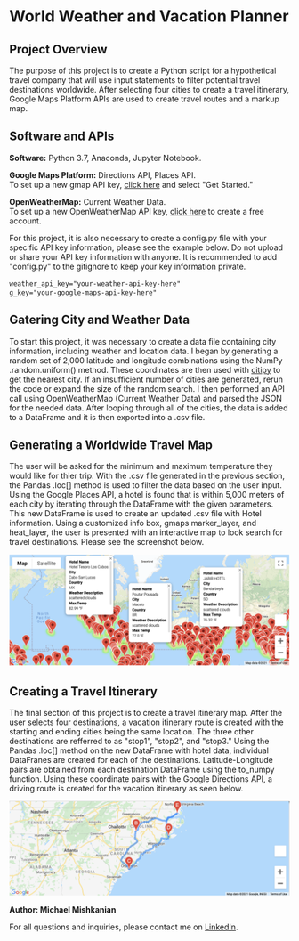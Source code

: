 # World Weather and Vacation Planner

## Project Overview
The purpose of this project is to create a Python script for a hypothetical travel company that will use input statements to filter potential travel destinations worldwide. After selecting four cities to create a travel itinerary, Google Maps Platform APIs are used to create travel routes and a markup map.

## Software and APIs
**Software:** Python 3.7, Anaconda, Jupyter Notebook.

**Google Maps Platform:** Directions API, Places API.  
To set up a new gmap API key, [click here](https://developers.google.com/maps) and select "Get Started."

**OpenWeatherMap:** Current Weather Data.  
To set up a new OpenWeatherMap API key, [click here](https://home.openweathermap.org/users/sign_up) to create a free account.  

For this project, it is also necessary to create a config.py file with your specific API key information, please see the example below. Do not upload or share your API key information with anyone. It is recommended to add "config.py" to the gitignore to keep your key information private.
```
weather_api_key="your-weather-api-key-here"
g_key="your-google-maps-api-key-here"
```

## Gatering City and Weather Data  
To start this project, it was necessary to create a data file containing city information, including weather and location data. I began by generating a random set of 2,000 latitude and longitude combinations using the NumPy .random.uniform() method. These coordinates are then used with [citipy](https://github.com/wingchen/citipy) to get the nearest city. If an insufficient number of cities are generated, rerun the code or expand the size of the random search. I then performed an API call using OpenWeatherMap (Current Weather Data) and parsed the JSON for the needed data. After looping through all of the cities, the data is added to a DataFrame and it is then exported into a .csv file.

## Generating a Worldwide Travel Map  
The user will be asked for the minimum and maximum temperature they would like for thier trip. With the .csv file generated in the previous section, the Pandas .loc[] method is used to filter the data based on the user input. Using the Google Places API, a hotel is found that is within 5,000 meters of each city by iterating through the DataFrame with the given parameters. This new DataFrame is used to create an updated .csv file with Hotel information. Using a customized info box, gmaps marker_layer, and heat_layer, the user is presented with an interactive map to look search for travel destinations. Please see the screenshot below.

![vacation_search](https://github.com/Mishkanian/World-Weather-Analysis/blob/main/Vacation_Search/WeatherPy_vacation_map.png)

## Creating a Travel Itinerary  
The final section of this project is to create a travel itinerary map. After the user selects four destinations, a vacation itinerary route is created with the starting and ending cities being the same location. The three other destinations are refferred to as "stop1", "stop2", and "stop3." Using the Pandas .loc[] method on the new DataFrame with hotel data, individual DataFranes are created for each of the destinations. Latitude-Longitude pairs are obtained from each destination DataFrame using the to_numpy function. Using these coordinate pairs with the Google Directions API, a driving route is created for the vacation itinerary as seen below.

![vacation_itinerary](https://github.com/Mishkanian/World-Weather-Analysis/blob/main/Vacation_Itinerary/WeatherPy_travel_map.png)

**Author: Michael Mishkanian**  

For all questions and inquiries, please contact me on [LinkedIn](https://www.linkedin.com/in/michaelmishkanian/).
